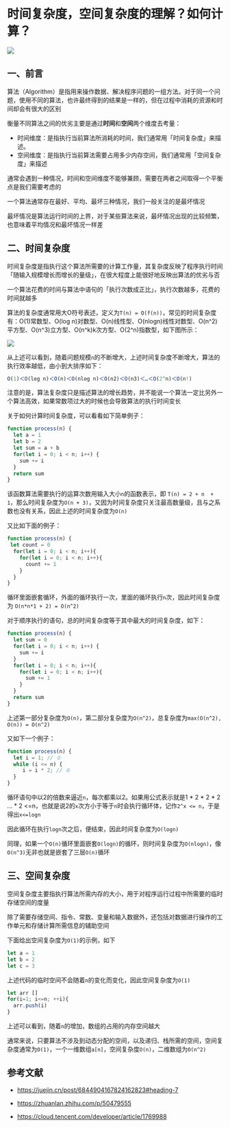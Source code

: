 # 时间复杂度，空间复杂度的理解？如何计算？



 ![](https://static.vue-js.com/07fd4050-16fc-11ec-a752-75723a64e8f5.png)

## 一、前言

算法（Algorithm）是指用来操作数据、解决程序问题的一组方法。对于同一个问题，使用不同的算法，也许最终得到的结果是一样的，但在过程中消耗的资源和时间却会有很大的区别

衡量不同算法之间的优劣主要是通过**时间**和**空间**两个维度去考量：

- 时间维度：是指执行当前算法所消耗的时间，我们通常用「时间复杂度」来描述。
- 空间维度：是指执行当前算法需要占用多少内存空间，我们通常用「空间复杂度」来描述

通常会遇到一种情况，时间和空间维度不能够兼顾，需要在两者之间取得一个平衡点是我们需要考虑的

一个算法通常存在最好、平均、最坏三种情况，我们一般关注的是最坏情况

最坏情况是算法运行时间的上界，对于某些算法来说，最坏情况出现的比较频繁，也意味着平均情况和最坏情况一样差



## 二、时间复杂度

时间复杂度是指执行这个算法所需要的计算工作量，其复杂度反映了程序执行时间「随输入规模增长而增长的量级」，在很大程度上能很好地反映出算法的优劣与否

一个算法花费的时间与算法中语句的「执行次数成正比」，执行次数越多，花费的时间就越多

算法的复杂度通常用大O符号表述，定义为`T(n) = O(f(n))`，常见的时间复杂度有：O(1)常数型、O(log n)对数型、O(n)线性型、O(nlogn)线性对数型、O(n^2)平方型、O(n^3)立方型、O(n^k)k次方型、O(2^n)指数型，如下图所示：

 ![](https://static.vue-js.com/33d5ebf0-16fc-11ec-8e64-91fdec0f05a1.png)

从上述可以看到，随着问题规模`n`的不断增大，上述时间复杂度不断增大，算法的执行效率越低，由小到大排序如下：

```js
Ο(1)＜Ο(log n)＜Ο(n)＜Ο(nlog n)＜Ο(n2)＜Ο(n3)＜…＜Ο(2^n)＜Ο(n!)
```

注意的是，算法复杂度只是描述算法的增长趋势，并不能说一个算法一定比另外一个算法高效，如果常数项过大的时候也会导致算法的执行时间变长

关于如何计算时间复杂度，可以看看如下简单例子：

```js
function process(n) {
  let a = 1
  let b = 2
  let sum = a + b
  for(let i = 0; i < n; i++) {
    sum += i
  }
  return sum
}
```

该函数算法需要执行的运算次数用输入大小`n`的函数表示，即 `T(n) = 2 + n  + 1`，那么时间复杂度为`O(n + 3)`，又因为时间复杂度只关注最高数量级，且与之系数也没有关系，因此上述的时间复杂度为`O(n)`

又比如下面的例子：

```js
function process(n) {
 let count = 0
  for(let i = 0; i < n; i++){
    for(let i = 0; i < n; i++){
      count += 1
    }
  }
}
```

循环里面嵌套循环，外面的循环执行一次，里面的循环执行`n`次，因此时间复杂度为 `O(n*n*1 + 2) = O(n^2)`

对于顺序执行的语句，总的时间复杂度等于其中最大的时间复杂度，如下：

```js
function process(n) {
  let sum = 0
  for(let i = 0; i < n; i++) {
    sum += i
  }
  for(let i = 0; i < n; i++){
    for(let i = 0; i < n; i++){
      sum += 1
    }
  }
  return sum
}
```

上述第一部分复杂度为`O(n)`，第二部分复杂度为`O(n^2)`，总复杂度为`max(O(n^2), O(n)) = O(n^2)`

又如下一个例子：

```js
function process(n) {
  let i = 1; // ①
  while (i <= n) {
     i = i * 2; // ②
  }
}
```

循环语句中以2的倍数来逼近`n`，每次都乘以2。如果用公式表示就是1 *  2 * 2 * 2 … * 2 <=n，也就是说2的`x`次方小于等于`n`时会执行循环体，记作`2^x <= n`，于是得出`x<=logn`

因此循环在执行`logn`次之后，便结束，因此时间复杂度为`O(logn)`

同理，如果一个`O(n)`循环里面嵌套`O(logn)`的循环，则时间复杂度为`O(nlogn)`，像`O(n^3)`无非也就是嵌套了三层`O(n)`循环



## 三、空间复杂度

空间复杂度主要指执行算法所需内存的大小，用于对程序运行过程中所需要的临时存储空间的度量

除了需要存储空间、指令、常数、变量和输入数据外，还包括对数据进行操作的工作单元和存储计算所需信息的辅助空间

下面给出空间复杂度为`O(1)`的示例，如下

```js
let a = 1
let b = 2
let c = 3
```

上述代码的临时空间不会随着`n`的变化而变化，因此空间复杂度为`O(1)`

```js
let arr []
for(i=1; i<=n; ++i){
  arr.push(i)
}
```

上述可以看到，随着`n`的增加，数组的占用的内存空间越大

通常来说，只要算法不涉及到动态分配的空间，以及递归、栈所需的空间，空间复杂度通常为`O(1)`，一个一维数组`a[n]`，空间复杂度`O(n)`，二维数组为`O(n^2)`





## 参考文献

- https://juejin.cn/post/6844904167824162823#heading-7

- https://zhuanlan.zhihu.com/p/50479555

- https://cloud.tencent.com/developer/article/1769988
